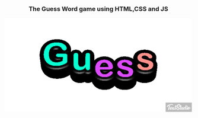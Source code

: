 <h3 align="center">The Guess Word game using HTML,CSS and JS</h3>
<p align="center">
<img src="https://github.com/JamilaHajAhmad/word-guess-game/blob/3b9f913b96e061900b69f45de454863ba7794b9c/guess.gif">
</p>
